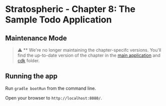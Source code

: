 # Stratospheric - Chapter 8: The Sample Todo Application

## Maintenance Mode

> :warning: ** We're no longer maintaining the chapter-specifc versions. You'll find the up-to-date version of the chapter in the [main application](../../../application) and [cdk](../../../cdk) folder.

## Running the app

Run ```gradle bootRun``` from the command line.

Open your browser to `http://localhost:8080/`.



